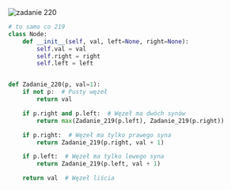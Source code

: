 <picture>
  <source srcset="../../srt/zbior_zadan/220.png" media="(prefers-color-scheme: light)">
  <source srcset="../../srt/zbior_zadan/black_220.png" media="(prefers-color-scheme: dark)">
  <img src="../../srt/zbior_zadan/black_220.png" alt="zadanie 220">
</picture>

```python
# to samo co 219
class Node:
    def __init__(self, val, left=None, right=None):
        self.val = val
        self.right = right
        self.left = left


def Zadanie_220(p, val=1):
    if not p:  # Pusty węzeł
        return val

    if p.right and p.left:  # Węzeł ma dwóch synów
        return max(Zadanie_219(p.left), Zadanie_219(p.right))

    if p.right:  # Węzeł ma tylko prawego syna
        return Zadanie_219(p.right, val + 1)

    if p.left:  # Węzeł ma tylko lewego syna
        return Zadanie_219(p.left, val + 1)

    return val  # Węzeł liścia
```
